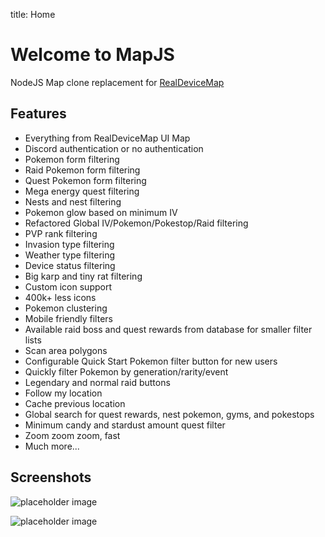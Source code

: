 title: Home

# Welcome to MapJS

NodeJS Map clone replacement for [RealDeviceMap](https://github.com/realdevicemap/realdevicemap)

## Features

- Everything from RealDeviceMap UI Map
- Discord authentication or no authentication
- Pokemon form filtering
- Raid Pokemon form filtering  
- Quest Pokemon form filtering
- Mega energy quest filtering
- Nests and nest filtering  
- Pokemon glow based on minimum IV  
- Refactored Global IV/Pokemon/Pokestop/Raid filtering  
- PVP rank filtering  
- Invasion type filtering  
- Weather type filtering  
- Device status filtering
- Big karp and tiny rat filtering  
- Custom icon support  
- 400k+ less icons  
- Pokemon clustering  
- Mobile friendly filters  
- Available raid boss and quest rewards from database for smaller filter lists  
- Scan area polygons  
- Configurable Quick Start Pokemon filter button for new users  
- Quickly filter Pokemon by generation/rarity/event  
- Legendary and normal raid buttons  
- Follow my location  
- Cache previous location  
- Global search for quest rewards, nest pokemon, gyms, and pokestops  
- Minimum candy and stardust amount quest filter  
- Zoom zoom zoom, fast
- Much more...

## Screenshots

![placeholder image](https://via.placeholder.com/600x320.png?text=Placeholder+Landing+Page)

![placeholder image](https://via.placeholder.com/600x320.png?text=Placeholder+Pokemon+Filter)
